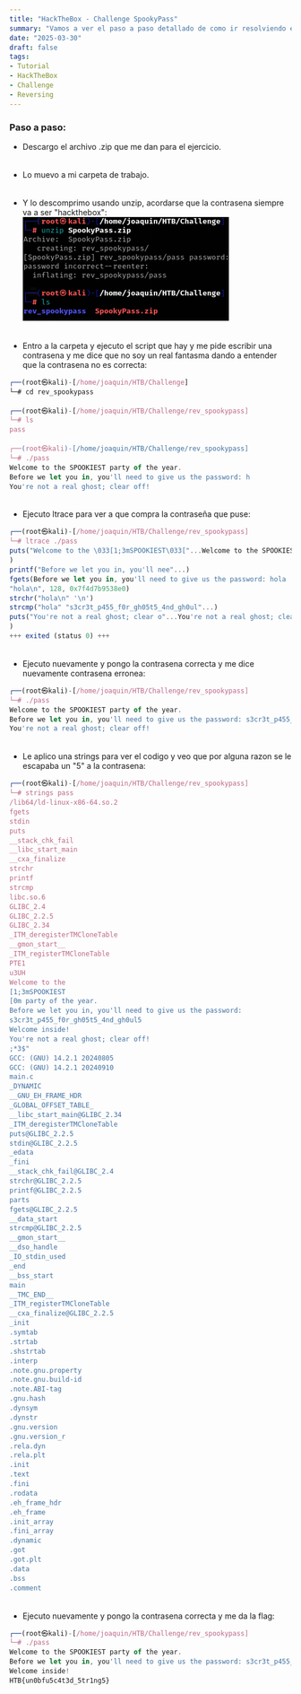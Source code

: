 ```yaml
---
title: "HackTheBox - Challenge SpookyPass"
summary: "Vamos a ver el paso a paso detallado de como ir resolviendo el challenge:"
date: "2025-03-30"
draft: false
tags:
- Tutorial
- HackTheBox
- Challenge
- Reversing
---
```

### Paso a paso:



- Descargo el archivo .zip que me dan para el ejercicio.

<div style="height: 5px;"></div>

- Lo muevo a mi carpeta de trabajo.

<div style="height: 5px;"></div>

- Y lo descomprimo usando unzip, acordarse que la contrasena siempre va a ser 
    "hackthebox": 
    ![Test Relative Image](./imagen.png)

<div style="height: 5px;"></div>

- Entro a la carpeta y ejecuto el script que hay y me pide escribir una contrasena y 
    me dice que no soy un real fantasma dando a entender que la contrasena no es correcta:
```js
┌──(root㉿kali)-[/home/joaquin/HTB/Challenge]
└─# cd rev_spookypass
                                                                        
┌──(root㉿kali)-[/home/joaquin/HTB/Challenge/rev_spookypass]
└─# ls
pass
                                                                
┌──(root㉿kali)-[/home/joaquin/HTB/Challenge/rev_spookypass]
└─# ./pass  
Welcome to the SPOOKIEST party of the year.
Before we let you in, you'll need to give us the password: h
You're not a real ghost; clear off!
```


<div style="height: 5px;"></div>

- Ejecuto ltrace para ver a que compra la contraseña que puse:
```js
┌──(root㉿kali)-[/home/joaquin/HTB/Challenge/rev_spookypass]
└─# ltrace ./pass
puts("Welcome to the \033[1;3mSPOOKIEST\033["...Welcome to the SPOOKIEST party of the year.
)                                                                                 = 54
printf("Before we let you in, you'll nee"...)                                                                                     = 59
fgets(Before we let you in, you'll need to give us the password: hola
"hola\n", 128, 0x7f4d7b9538e0)                                                                                              = 0x7fff1d5edcb0
strchr("hola\n" '\n')                                                                                                            = "\n"
strcmp("hola" "s3cr3t_p455_f0r_gh05t5_4nd_gh0ul"...)                                                                             = -11
puts("You're not a real ghost; clear o"...You're not a real ghost; clear off!
)                                                                                       = 36
+++ exited (status 0) +++
```


<div style="height: 5px;"></div>

- Ejecuto nuevamente y pongo la contrasena correcta y me dice nuevamente contrasena 
    erronea:
```js
┌──(root㉿kali)-[/home/joaquin/HTB/Challenge/rev_spookypass]
└─# ./pass       
Welcome to the SPOOKIEST party of the year.
Before we let you in, you'll need to give us the password: s3cr3t_p455_f0r_gh05t5_4nd_gh0ul
You're not a real ghost; clear off!
```

<div style="height: 5px;"></div>

- Le aplico una strings para ver el codigo y veo que por alguna razon se le escapaba 
    un "5" a la contrasena:
```js
┌──(root㉿kali)-[/home/joaquin/HTB/Challenge/rev_spookypass]
└─# strings pass                     
/lib64/ld-linux-x86-64.so.2
fgets
stdin
puts
__stack_chk_fail
__libc_start_main
__cxa_finalize
strchr
printf
strcmp
libc.so.6
GLIBC_2.4
GLIBC_2.2.5
GLIBC_2.34
_ITM_deregisterTMCloneTable
__gmon_start__
_ITM_registerTMCloneTable
PTE1
u3UH
Welcome to the 
[1;3mSPOOKIEST
[0m party of the year.
Before we let you in, you'll need to give us the password: 
s3cr3t_p455_f0r_gh05t5_4nd_gh0ul5
Welcome inside!
You're not a real ghost; clear off!
;*3$"
GCC: (GNU) 14.2.1 20240805
GCC: (GNU) 14.2.1 20240910
main.c
_DYNAMIC
__GNU_EH_FRAME_HDR
_GLOBAL_OFFSET_TABLE_
__libc_start_main@GLIBC_2.34
_ITM_deregisterTMCloneTable
puts@GLIBC_2.2.5
stdin@GLIBC_2.2.5
_edata
_fini
__stack_chk_fail@GLIBC_2.4
strchr@GLIBC_2.2.5
printf@GLIBC_2.2.5
parts
fgets@GLIBC_2.2.5
__data_start
strcmp@GLIBC_2.2.5
__gmon_start__
__dso_handle
_IO_stdin_used
_end
__bss_start
main
__TMC_END__
_ITM_registerTMCloneTable
__cxa_finalize@GLIBC_2.2.5
_init
.symtab
.strtab
.shstrtab
.interp
.note.gnu.property
.note.gnu.build-id
.note.ABI-tag
.gnu.hash
.dynsym
.dynstr
.gnu.version
.gnu.version_r
.rela.dyn
.rela.plt
.init
.text
.fini
.rodata
.eh_frame_hdr
.eh_frame
.init_array
.fini_array
.dynamic
.got
.got.plt
.data
.bss
.comment
```

<div style="height: 5px;"></div>

- Ejecuto nuevamente y pongo la contrasena correcta y me da la flag:
```js
┌──(root㉿kali)-[/home/joaquin/HTB/Challenge/rev_spookypass]
└─# ./pass       
Welcome to the SPOOKIEST party of the year.
Before we let you in, you'll need to give us the password: s3cr3t_p455_f0r_gh05t5_4nd_gh0ul5
Welcome inside!
HTB{un0bfu5c4t3d_5tr1ng5}
```